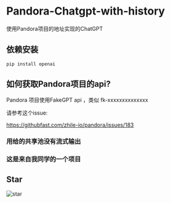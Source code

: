 # **Pandora-Chatgpt-with-history**

使用Pandora项目的地址实现的ChatGPT

## 依赖安装

```shell
pip install openai
```

## 如何获取Pandora项目的api?

Pandora 项目使用FakeGPT api ，类似 fk-xxxxxxxxxxxxxx

请参考这个issue:

<https://githubfast.com/zhile-io/pandora/issues/183>

### 用给的共享池没有流式输出

### 这是来自我同学的一个项目

## Star

![star](https://api.star-history.com/svg?repos=hhhhhge/PandoraGPT&type=Date)
